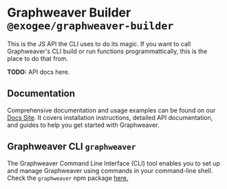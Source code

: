 # Graphweaver Builder `@exogee/graphweaver-builder`

This is the JS API the CLI uses to do its magic. If you want to call Graphweaver's CLI build or run functions programmattically, this is the place to do that from.

**TODO:** API docs here.

## Documentation

Comprehensive documentation and usage examples can be found on our [Docs Site](https://graphweaver.com/docs). It covers installation instructions, detailed API documentation, and guides to help you get started with Graphweaver.

## Graphweaver CLI `graphweaver`

The Graphweaver Command Line Interface (CLI) tool enables you to set up and manage Graphweaver using commands in your command-line shell. Check the `graphweaver` npm package [here.](https://www.npmjs.com/package/graphweaver)
